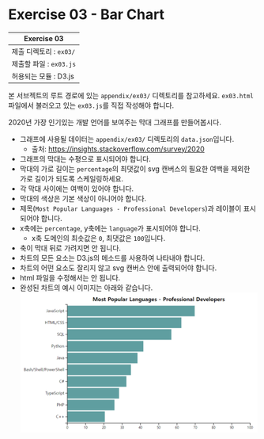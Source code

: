 # Exercise 03 - Bar Chart

| Exercise 03             |
| ----------------------- |
| 제출 디렉토리 : `ex03/` |
| 제출할 파일 : `ex03.js` |
| 허용되는 모듈 : D3.js   |

본 서브젝트의 루트 경로에 있는 `appendix/ex03/` 디렉토리를 참고하세요. `ex03.html` 파일에서 불러오고 있는 `ex03.js`를 직접 작성해야 합니다.

2020년 가장 인기있는 개발 언어를 보여주는 막대 그래프를 만들어봅시다.

- 그래프에 사용될 데이터는 `appendix/ex03/` 디렉토리의 `data.json`입니다.
  - 출처: https://insights.stackoverflow.com/survey/2020
- 그래프의 막대는 수평으로 표시되어야 합니다.
- 막대의 가로 길이는 `percentage`의 최댓값이 svg 캔버스의 필요한 여백을 제외한 가로 길이가 되도록 스케일링하세요.
- 각 막대 사이에는 여백이 있어야 합니다.
- 막대의 색상은 기본 색상이 아니어야 합니다.
- 제목(`Most Popular Languages - Professional Developers`)과 레이블이 표시되어야 합니다.
- x축에는 `percentage`, y축에는 `language`가 표시되어야 합니다.
  - x축 도메인의 최솟값은 `0`, 최댓값은 `100`입니다.
- 축이 막대 뒤로 가려지면 안 됩니다.
- 차트의 모든 요소는 D3.js의 메소드를 사용하여 나타내야 합니다.
- 차트의 어떤 요소도 잘리지 않고 svg 캔버스 안에 출력되어야 합니다.
- html 파일을 수정해서는 안 됩니다.
- 완성된 차트의 예시 이미지는 아래와 같습니다.
  ![bar chart example](./appendix/ex03/example.png)
